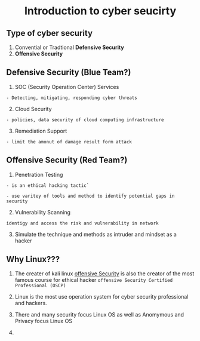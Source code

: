 <h1 align="center">Introduction to cyber seucirty</h1>

## Type of cyber security

1. Convential or Tradtional **Defensive Security**
2. **Offensive Security**


## Defensive Security (Blue Team?)

1. SOC (Security Operation Center) Services
```
- Detecting, mitigating, responding cyber threats
```
2. Cloud Security
```
- policies, data security of cloud computing infrastructure
```
3. Remediation Support
```
- limit the amonut of damage result form attack
```


## Offensive Security (Red Team?)

1. Penetration Testing 
```
- is an ethical hacking tactic` 

- use varitey of tools and method to identify potential gaps in security
```

2. Vulnerability Scanning 
```
identigy and access the risk and vulnerability in network
```

3. Simulate the technique and methods as intruder and mindset as a hacker

## Why Linux???


1. The creater of kali linux [offensive Security](https://www.offensive-security.com) is also the creator of the most famous course for ethical hacker `offensive Security Certified Professional (OSCP)` 

2. Linux is the most use operation system for cyber security professional and hackers.

3. There and many security focus Linux OS as well as Anomymous and Privacy focus Linux OS

4. 